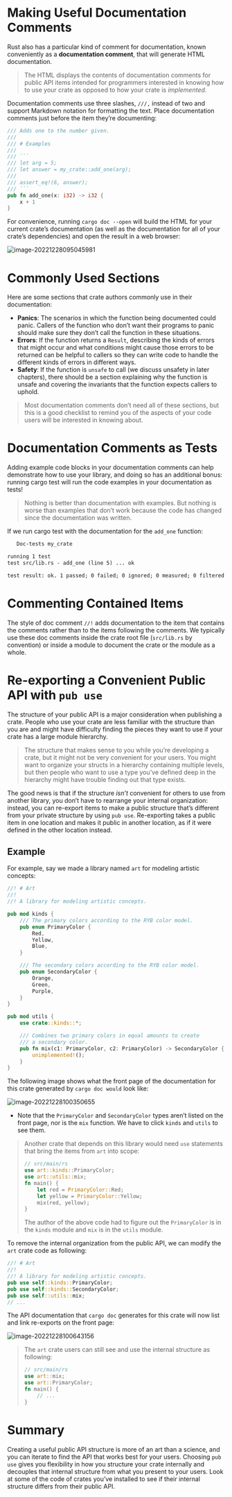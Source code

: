 # Making Useful Documentation Comments
Rust also has a particular kind of comment for documentation, known conveniently as a **documentation comment**, that will generate HTML documentation. 
> The HTML displays the contents of documentation comments for public API items intended for programmers interested in knowing how to use your crate as opposed to how your crate is *implemented*.

Documentation comments use three slashes, `///,` instead of two and support Markdown notation for formatting the text. Place documentation comments just before the item they’re documenting:
```rust
/// Adds one to the number given.
///
/// # Examples
///
/// ```
/// let arg = 5;
/// let answer = my_crate::add_one(arg);
///
/// assert_eq!(6, answer);
/// ```
pub fn add_one(x: i32) -> i32 {
    x + 1
}
```

For convenience, running `cargo doc --open` will build the HTML for your current crate’s documentation (as well as the documentation for all of your crate’s dependencies) and open the result in a web browser:

![image-20221228095045981](./.images/image-20221228095045981.png)

# Commonly Used Sections
Here are some sections that crate authors commonly use in their documentation:
* **Panics**: The scenarios in which the function being documented could panic. Callers of the function who don’t want their programs to panic should make sure they don’t call the function in these situations.
* **Errors**: If the function returns a `Result`, describing the kinds of errors that might occur and what conditions might cause those errors to be returned can be helpful to callers so they can write code to handle the different kinds of errors in different ways.
* **Safety**: If the function is `unsafe` to call (we discuss unsafety in later chapters), there should be a section explaining why the function is unsafe and covering the invariants that the function expects callers to uphold.

> Most documentation comments don’t need all of these sections, but this is a good checklist to remind you of the aspects of your code users will be interested in knowing about.

# Documentation Comments as Tests
Adding example code blocks in your documentation comments can help demonstrate how to use your library, and doing so has an additional bonus: running cargo test will run the code examples in your documentation as tests!
> Nothing is better than documentation with examples. But nothing is worse than examples that don’t work because the code has changed since the documentation was written.

If we run cargo test with the documentation for the `add_one` function:
```txt
   Doc-tests my_crate

running 1 test
test src/lib.rs - add_one (line 5) ... ok

test result: ok. 1 passed; 0 failed; 0 ignored; 0 measured; 0 filtered out; finished in 0.27s
```

# Commenting Contained Items
The style of doc comment `//!` adds documentation to the item that contains the comments rather than to the items following the comments. We typically use these doc comments inside the crate root file (`src/lib.rs` by convention) or inside a module to document the crate or the module as a whole.

# Re-exporting a Convenient Public API with `pub use`
The structure of your public API is a major consideration when publishing a crate. People who use your crate are less familiar with the structure than you are and might have difficulty finding the pieces they want to use if your crate has a large module hierarchy.

> The structure that makes sense to you while you’re developing a crate, but it might not be very convenient for your users. You might want to organize your structs in a hierarchy containing multiple levels, but then people who want to use a type you’ve defined deep in the hierarchy might have trouble finding out that type exists.

The good news is that if the structure *isn’t* convenient for others to use from another library, you don’t have to rearrange your internal organization: instead, you can re-export items to make a public structure that’s different from your private structure by using `pub use`. Re-exporting takes a public item in one location and makes it public in another location, as if it were defined in the other location instead.

## Example
For example, say we made a library named `art` for modeling artistic concepts:
```rust
//! # Art
//!
//! A library for modeling artistic concepts.

pub mod kinds {
    /// The primary colors according to the RYB color model.
    pub enum PrimaryColor {
        Red,
        Yellow,
        Blue,
    }

    /// The secondary colors according to the RYB color model.
    pub enum SecondaryColor {
        Orange,
        Green,
        Purple,
    }
}

pub mod utils {
    use crate::kinds::*;

    /// Combines two primary colors in equal amounts to create
    /// a secondary color.
    pub fn mix(c1: PrimaryColor, c2: PrimaryColor) -> SecondaryColor {
        unimplemented!();
    }
}
```
The following image shows what the front page of the documentation for this crate generated by `cargo doc would` look like:

![image-20221228100350655](./.images/image-20221228100350655.png)

* Note that the `PrimaryColor` and `SecondaryColor` types aren’t listed on the front page, nor is the `mix` function. We have to click `kinds` and `utils` to see them.

> Another crate that depends on this library would need `use` statements that bring the items from `art` into scope:
>
> ```rust
> // src/main/rs
> use art::kinds::PrimaryColor;
> use art::utils::mix;
> fn main() {
>     let red = PrimaryColor::Red;
>     let yellow = PrimaryColor::Yellow;
>     mix(red, yellow);
> }
> ```
>
> The author of the above code had to figure out the `PrimaryColor` is in the `kinds` module and `mix` is in the `utils` module.

To remove the internal organization from the public API, we can modify the `art` crate code as following:

```rust
//! # Art
//!
//! A library for modeling artistic concepts.
pub use self::kinds::PrimaryColor;
pub use self::kinds::SecondaryColor;
pub use self::utils::mix;
// ...
```

The API documentation that `cargo doc` generates for this crate will now list and link re-exports on the front page:

![image-20221228100643156](./.images/image-20221228100643156.png)

> The `art` crate users can still see and use the internal structure as following:
>
> ```rust
> // src/main/rs
> use art::mix;
> use art::PrimaryColor;
> fn main() {
>     // ...
> }
> ```

# Summary

Creating a useful public API structure is more of an art than a science, and you can iterate to find the API that works best for your users. Choosing `pub use` gives you flexibility in how you structure your crate internally and decouples that internal structure from what you present to your users. Look at some of the code of crates you’ve installed to see if their internal structure differs from their public API.
